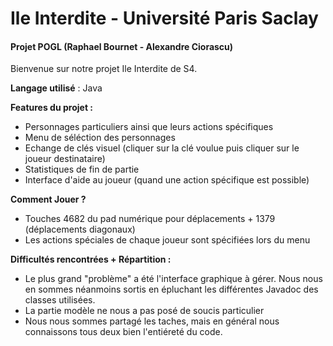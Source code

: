 # Ile Interdite - Université Paris Saclay
#### Projet POGL (Raphael Bournet - Alexandre Ciorascu)
Bienvenue sur notre projet Ile Interdite de S4.

**Langage utilisé** : Java

**Features du projet :**
* Personnages particuliers ainsi que leurs actions spécifiques
* Menu de séléction des personnages
* Echange de clés visuel (cliquer sur la clé voulue puis cliquer sur le joueur destinataire)
* Statistiques de fin de partie
* Interface d'aide au joueur (quand une action spécifique est possible)

**Comment Jouer ?** 
* Touches 4682 du pad numérique pour déplacements + 1379 (déplacements diagonaux)
* Les actions spéciales de chaque joueur sont spécifiées lors du menu

**Difficultés rencontrées + Répartition :**
* Le plus grand "problème" a été l'interface graphique à gérer. Nous nous en sommes néanmoins sortis en épluchant les 
différentes Javadoc des classes utilisées.
* La partie modèle ne nous a pas posé de soucis particulier
* Nous nous sommes partagé les taches, mais en général nous connaissons tous deux bien l'entiéreté du code.
